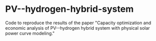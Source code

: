 # PV--hydrogen-hybrid-system
Code to reproduce the results of the paper "Capacity optimization and economic analysis of PV--hydrogen hybrid system with physical solar power curve modeling."
